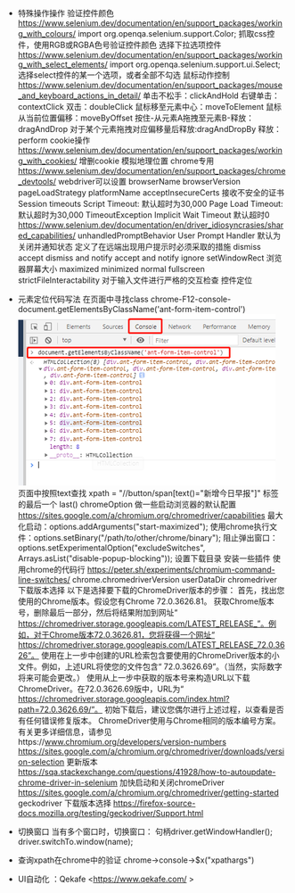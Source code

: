 - 特殊操作操作
	验证控件颜色
		https://www.selenium.dev/documentation/en/support_packages/working_with_colours/
		import org.openqa.selenium.support.Color;
		抓取css控件，使用RGB或RGBA色号验证控件颜色
	选择下拉选项控件
		https://www.selenium.dev/documentation/en/support_packages/working_with_select_elements/
		import org.openqa.selenium.support.ui.Select;
		选择select控件的某一个选项，或者全部不勾选
	鼠标动作控制
		https://www.selenium.dev/documentation/en/support_packages/mouse_and_keyboard_actions_in_detail/
		单击不松手：clickAndHold
		右键单击：contextClick
		双击：doubleClick
		鼠标移至元素中心：moveToElement
		鼠标从当前位置偏移：moveByOffset
		按住-从元素A拖拽至元素B-释放：dragAndDrop
		对于某个元素拖拽对应偏移量后释放:dragAndDropBy
		释放：perform
	cookie操作
		https://www.selenium.dev/documentation/en/support_packages/working_with_cookies/
		增删cookie
	模拟地理位置
		chrome专用
		https://www.selenium.dev/documentation/en/support_packages/chrome_devtools/
	webdriver可以设置
		browserName
		browserVersion
		pageLoadStrategy
		platformName
		acceptInsecureCerts
			接收不安全的证书
		Session timeouts
			Script Timeout:
				默认超时为30,000
			Page Load Timeout:
				默认超时为30,000
				TimeoutException
			Implicit Wait Timeout
				默认超时0
		https://www.selenium.dev/documentation/en/driver_idiosyncrasies/shared_capabilities/
		unhandledPromptBehavior
			User Prompt Handler
			默认为关闭并通知状态
			定义了在远端出现用户提示时必须采取的措施
				dismiss
				accept
				dismiss and notify
				accept and notify
				ignore
		setWindowRect
			浏览器屏幕大小
			maximized
			minimized
			normal
			fullscreen
		strictFileInteractability
			对于输入文件进行严格的交互检查
控件定位
- 元素定位代码写法
	在页面中寻找class
		chrome-F12-console-document.getElementsByClassName('ant-form-item-control')
![avatar](./pic/selenium1.png)		
	页面中按照text查找
		xpath = "//button/span[text()=\"新增今日早报\"]"
		标签的最后一个 last()
chromeOption
	做一些启动浏览器的默认配置
	https://sites.google.com/a/chromium.org/chromedriver/capabilities
	最大化启动：options.addArguments("start-maximized");
	使用chrome执行文件：options.setBinary("/path/to/other/chrome/binary");
	阻止弹出窗口：options.setExperimentalOption("excludeSwitches",
    Arrays.asList("disable-popup-blocking"));
	设置下载目录
	安装一些插件
	使用chrome的代码行
		https://peter.sh/experiments/chromium-command-line-switches/
	chrome.chromedriverVersion
	userDataDir
chromedriver
	下载版本选择
		以下是选择要下载的ChromeDriver版本的步骤：
首先，找出您使用的Chrome版本。假设您有Chrome 72.0.3626.81。
获取Chrome版本号，删除最后一部分，然后将结果附加到网址“ https://chromedriver.storage.googleapis.com/LATEST_RELEASE_”。例如，对于Chrome版本72.0.3626.81，您将获得一个网址“ https://chromedriver.storage.googleapis.com/LATEST_RELEASE_72.0.3626”。
使用在上一步中创建的URL检索包含要使用的ChromeDriver版本的小文件。例如，上述URL将使您的文件包含“ 72.0.3626.69”。（当然，实际数字将来可能会更改。）
使用从上一步中获取的版本号来构造URL以下载ChromeDriver。在72.0.3626.69版中，URL为“ https://chromedriver.storage.googleapis.com/index.html?path=72.0.3626.69/”。
初始下载后，建议您偶尔进行上述过程，以查看是否有任何错误修复版本。
		ChromeDriver使用与Chrome相同的版本编号方案。有关更多详细信息，请参见https://www.chromium.org/developers/version-numbers
		https://sites.google.com/a/chromium.org/chromedriver/downloads/version-selection
	更新版本
		https://sqa.stackexchange.com/questions/41928/how-to-autoupdate-chrome-driver-in-selenium
	加快启动和关闭chromeDriver
		https://sites.google.com/a/chromium.org/chromedriver/getting-started
geckodriver
	下载版本选择
		https://firefox-source-docs.mozilla.org/testing/geckodriver/Support.html		
- 切换窗口
 当有多个窗口时，切换窗口：
 句柄driver.getWindowHandler();
 driver.switchTo.window(name);
 
- 查询xpath在chrome中的验证
 chrome->console->$x("xpathargs")
 
 
- UI自动化 ：Qekafe
	<https://www.qekafe.com/	>
		
	